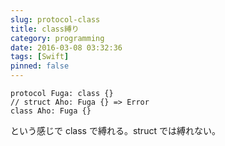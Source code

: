```yaml
---
slug: protocol-class
title: class縛り
category: programming
date: 2016-03-08 03:32:36
tags: [Swift]
pinned: false
---
```


```
protocol Fuga: class {}
// struct Aho: Fuga {} => Error
class Aho: Fuga {}

```

という感じで class で縛れる。struct では縛れない。
